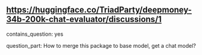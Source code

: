 ## https://huggingface.co/TriadParty/deepmoney-34b-200k-chat-evaluator/discussions/1

contains_question: yes

question_part: How to merge this package to base model, get a chat model?
